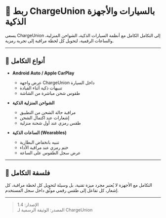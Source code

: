 # 🚗 ربط ChargeUnion بالسيارات والأجهزة الذكية

يسعى ChargeUnion إلى التكامل الكامل مع أنظمة السيارات الذكية، الشواحن المنزلية، والساعات الرقمية، لتحويل كل لحظة مراقبة إلى تجربة رمزية.

---

## 🔌 أنواع التكامل

- **Android Auto / Apple CarPlay**  
  - عرض واجهة ChargeUnion داخل السيارة  
  - تنبيهات ذكية أثناء القيادة  
  - طقوس شحن مباشرة من الشاشة

- **الشواحن المنزلية الذكية**  
  - مراقبة حالة الشحن من التطبيق  
  - إشعارات عند اكتمال الشحن  
  - طقس رمزي عند أول شحنة منزلية

- **الساعات الذكية (Wearables)**  
  - تنبيه بانخفاض البطارية  
  - ختم رمزي عند مراقبة الأداء  
  - عرض سجل الطقوس على الساعة

---

## 🧭 فلسفة التكامل

التكامل مع الأجهزة لا يُعتبر مجرد ميزة تقنية، بل وسيلة لتحويل كل لحظة مراقبة، كل إشعار، كل تفاعل إلى طقس رقمي موثّق داخل سجل المستخدم.

---

> الإصدار: 1.4  
> المصدر: الوثيقة الرسمية لـ ChargeUnion
